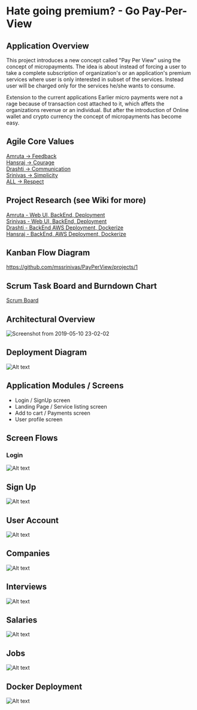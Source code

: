 # Hate going premium? - Go Pay-Per-View 
## Application Overview

This project introduces a new concept called "Pay Per View" using the concept of micropayments. The idea is about instead of forcing a user to take a complete subscription of organization's or an application's premium services where user is only interested in subset of the services. Instead user will be charged only for the services he/she wants to consume.

Extension to the current applications
Earlier micro payments were not a rage because of transaction cost attached to it, which affets the organizations revenue or an individual. But after the introduction of Online wallet and crypto currency the concept of micropayments has become easy.
  
## Agile Core Values 
[Amruta -> Feedback](https://github.com/mssrinivas/PayPerView/blob/master/XP%20Core%20Values/Feedback.md)  
[Hansraj -> Courage](https://github.com/mssrinivas/PayPerView/blob/master/XP%20Core%20Values/Courage.md)  
[Drashti -> Communication](https://github.com/mssrinivas/PayPerView/blob/master/XP%20Core%20Values/Communication.md)  
[Srinivas -> Simplicity](https://github.com/mssrinivas/PayPerView/blob/master/XP%20Core%20Values/Simplicity.md)  
[ALL -> Respect](https://github.com/mssrinivas/PayPerView/blob/master/XP%20Core%20Values/Respect.md)

  
## Project Research (see Wiki for more)
[Amruta - Web UI, BackEnd, Deployment](https://github.com/mssrinivas/PayPerView/blob/master/Project%20Research/Amruta_Research.md)  
[Srinivas - Web UI, BackEnd, Deployment](https://github.com/mssrinivas/PayPerView/blob/master/Project%20Research/Srinivas_Research.md)  
[Drashti - BackEnd AWS Deployment, Dockerize](https://github.com/mssrinivas/PayPerView/blob/master/Project%20Research/Drashti_Research.md)  
[Hansraj - BackEnd, AWS Deployment, Dockerize](https://github.com/mssrinivas/PayPerView/blob/master/Project%20Research/Hansraj_Research.md) 

## Kanban Flow Diagram
https://github.com/mssrinivas/PayPerView/projects/1 

## Scrum Task Board and Burndown Chart
[Scrum Board](https://docs.google.com/spreadsheets/d/1offNMxuuoS-hDteZ4yqdi-BdiLFaN1DewzrwTQoaQ8E/edit?ts=5cd26a3c#gid=0)

## Architectural Overview
![Screenshot from 2019-05-10 23-02-02](https://user-images.githubusercontent.com/42705784/57565759-10678400-7378-11e9-971c-be98052f88cb.png)

## Deployment Diagram

![Alt text](payperview_deployment.png?raw=true "Deployment Diagram")

## Application Modules / Screens

-  Login / SignUp screen 
-  Landing Page / Service listing screen
-  Add to cart / Payments screen
-  User profile screen


## Screen Flows

### Login
![Alt text](ScreenShots/Login.png?raw=true "Login Page")

## Sign Up
![Alt text](ScreenShots/SignUp.png?raw=true "Sign Up Page")

## User Account
![Alt text](ScreenShots/User_Profile.png?raw=true "User Account Page")

## Companies
![Alt text](ScreenShots/Companies.png?raw=true "Companies Page")

## Interviews
![Alt text](ScreenShots/Interviews.png?raw=true "Interviews Page")

## Salaries
![Alt text](ScreenShots/Salary.png?raw=true "Salary Page")

## Jobs
![Alt text](ScreenShots/Jobs.png?raw=true "Jobs Page")




## Docker Deployment

![Alt text](ScreenShots/Final_Docker.png?raw=true "Docker File")
